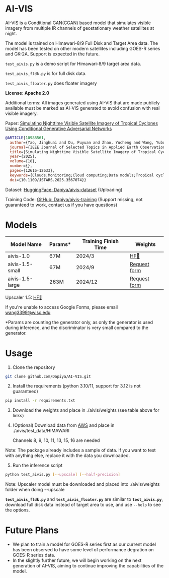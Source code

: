 # AI-VIS

AI-VIS is a Conditional GAN(CGAN) based model that simulates visible imagery from multiple IR channels of geostationary weather satellites at night.

The model is trained on Himawari-8/9 Full Disk and Target Area data. The model has been tested on other modern satellites including GOES-R series and GK-2A. Support is expected in the future.

`test_aivis.py` is a demo script for Himawari-8/9 target area data. 

`test_aivis_fldk.py` is for full disk data.

`test_aivis_floater.py` does floater imagery

**License: Apache 2.0**

Additional terms: All images generated using AI-VIS that are made publicly available must be marked as AI-VIS generated to avoid confusion with real visible imagery.

Paper: [Simulating Nighttime Visible Satellite Imagery of Tropical Cyclones Using Conditional Generative Adversarial Networks](https://ieeexplore.ieee.org/document/10988561)

```bibtex
@ARTICLE{10988561,
  author={Yao, Jinghuai and Du, Puyuan and Zhao, Yucheng and Wang, Yubo},
  journal={IEEE Journal of Selected Topics in Applied Earth Observations and Remote Sensing}, 
  title={Simulating Nighttime Visible Satellite Imagery of Tropical Cyclones Using Conditional Generative Adversarial Networks}, 
  year={2025},
  volume={18},
  number={},
  pages={12616-12633},
  keywords={Clouds;Monitoring;Cloud computing;Data models;Tropical cyclones;Spatial resolution;Satellites;Satellite broadcasting;Loss measurement;Earth;Advanced Himawari imager (AHI);clouds;conditional generative adversarial network (CGAN);deep learning;nighttime;tropical cyclone (TC);visible (VIS)},
  doi={10.1109/JSTARS.2025.3567074}}
```

Dataset: [HuggingFace: Dapiya/aivis-dataset](https://huggingface.co/datasets/Dapiya/aivis-dataset)
(Uploading)

Training Code: [GitHub: Dapiya/aivis-training](https://github.com/Dapiya/aivis-training) (Support missing, not guaranteed to work, contact us if you have questions)

# Models

| Model Name | Params* | Training Finish Time | Weights |
|------------|--------|---------------------| -------|
| aivis-1.0  |  67M   | 2024/3 | [HF🤗](https://huggingface.co/Dapiya/aivis-1.0) |
| aivis-1.5-small  |  67M   | 2024/9 | [Request form](https://docs.google.com/forms/d/1dBqFUJSB15ZhTCaj-W_WARUyOnBhL5cQANw7tEZhgeo) |
| aivis-1.5-large  |  263M   | 2024/12 | [Request form](https://docs.google.com/forms/d/1dBqFUJSB15ZhTCaj-W_WARUyOnBhL5cQANw7tEZhgeo) |

Upscaler 1.5: [HF🤗](https://huggingface.co/Dapiya/aivis-upscaler-1.5)

If you're unable to access Google Forms, please email wang3399@wisc.edu

*Params are counting the generator only, as only the generator is used during inference, and the discriminator is very small compared to the generator.

# Usage

1. Clone the repository

```bash
git clone github.com/Dapiya/AI-VIS.git
```

2. Install the requirements (python 3.10/11, support for 3.12 is not guaranteed)

```bash
pip install -r requirements.txt
```

3. Download the weights and place in ./aivis/weights
(see table above for links)

4. (Optional) Download data from [AWS](https://noaa-himawari9.s3.amazonaws.com/index.html#AHI-L1b-Target/) and place in ./aivis/test_data/HIMAWARI

    Channels 8, 9, 10, 11, 13, 15, 16 are needed

Note: The package already includes a sample of data. If you want to test with anything else, replace it with the data you downloaded.

5. Run the inference script

```bash
python test_aivis.py [--upscale] [--half-precision]
```

Note: Upscaler model must be downloaded and placed into ./aivis/weights folder when doing --upscale

**`test_aivis_fldk.py`** and **`test_aivis_floater.py`** are similar to **`test_aivis.py`**, download full disk data instead of target area to use, and use `--help` to see the options.

# Future Plans

- We plan to train a model for GOES-R series first as our current model has been observed to have some level of performance degration on GOES-R series data.
- In the slightly further future, we will begin working on the next generation of AI-VIS, aiming to continue improving the capabilities of the model.
